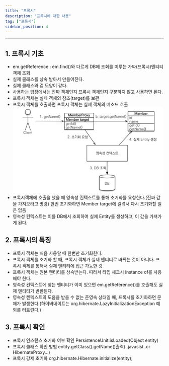 ```yaml
---
title: "프록시"
description: "프록시에 대한 내용"
tag: ["프록시"]
sidebar_position: 4
---
```

***
<h2>1. 프록시 기초</h2>

- em.getReference : em.find()와 다르게 DB에 조회를 미루는 가짜(프록시)엔티티 객체 조회
- 실제 클래스를 상속 받아서 만들어진다.
- 실제 클래스와 겉 모양이 같다.
- 사용하는 입장에서는 진짜 객체인지 프록시 객체인지 구분하지 않고 사용하면 된다.
- 프록시 객체는 실제 객체의 참조(target)를 보관
- 프록시 객체를 호출하면 프록시 객체는 실제 객체의 메소드 호출![프록시-20250117220642228.webp](images%2F%ED%94%84%EB%A1%9D%EC%8B%9C-20250117220642228.webp)
- 프록시객체에 호출을 했을 때 영속성 컨텍스트를 통해 초기화를 요청한다.(진짜 값을 가져오라고 명령) 한번 초기화하면 Member target에 걸려서 다시 초기화할 일은 없음
- 영속성 컨텍스트는 이를 DB에서 조회하여 실제 Entity를 생성하고, 이 값을 가져가게 된다.

<h2>2. 프록시의 특징</h2>


- 프록시 객체는 처음 사용할 때 한번만 초기화한다.
- 프록시 객체를 초기화 할 때, 프록시 객체가 실제 엔티티로 바뀌는 것이 아니다. 프록시 객체를 통해서 실제 엔티티에 접근 가능한 것.
- 프록시 객체는 원본 엔티티를 상속받는다. 따라서 타입 체크시 instance of를 사용해야 한다.
- 영속성 컨텍스트에 찾는 엔티티가 이미 있으면 em.getReference()를 호출해도 실제 엔티티가 반환된다.
- 영속성 켄텍스트의 도움을 받을 수 없는 준영속 상태일 때, 프록시를 초기화하면 문제가 발생한다.(하이버네이트는 org.hibernate.LazyInitializationException 예외를 터트린다.)

<h2>3. 프록시 확인</h2>


- 프록시 인스턴스 초기화 여부 확인 
	 PersistenceUnit.isLoaded(Object entity)
- 프록시 클래스 확인 방법
	 entity.getClass().getName()출력(..javasist..or HibernateProxy...)
- 프록시 강제 초기화
	 org.hibernate.Hibernate.initialize(entity);


